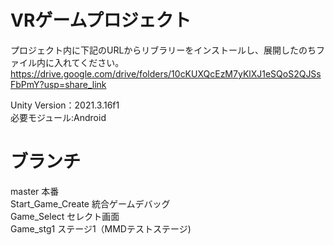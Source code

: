 # VRゲームプロジェクト
プロジェクト内に下記のURLからリブラリーをインストールし、展開したのちファイル内に入れてください。
https://drive.google.com/drive/folders/10cKUXQcEzM7yKlXJ1eSQoS2QJSsFbPmY?usp=share_link

Unity Version：2021.3.16f1  
必要モジュール:Android

# ブランチ  
master 本番  
Start_Game_Create 統合ゲームデバッグ  
Game_Select セレクト画面  
Game_stg1 ステージ1（MMDテストステージ)  
